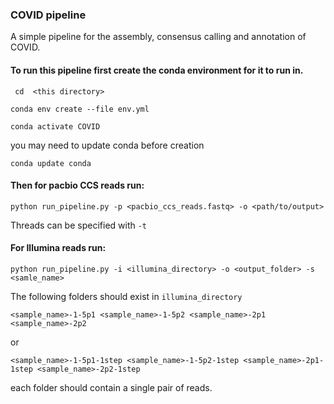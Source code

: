 ### COVID pipeline

A simple pipeline for the assembly, consensus calling and annotation of COVID.

#### To run this pipeline first create the conda environment for it to run in.

``` cd  <this directory>```

```conda env create --file env.yml```

```conda activate COVID```

you may need to update conda before creation

```conda update conda```

#### Then for pacbio CCS reads run:

```python run_pipeline.py -p <pacbio_ccs_reads.fastq> -o <path/to/output>```

Threads can be specified with ```-t```


#### For Illumina reads run:

```python run_pipeline.py -i <illumina_directory> -o <output_folder> -s <samle_name>```


The following folders should exist in ```illumina_directory```

```<sample_name>-1-5p1 <sample_name>-1-5p2 <sample_name>-2p1 <sample_name>-2p2```

or

```<sample_name>-1-5p1-1step <sample_name>-1-5p2-1step <sample_name>-2p1-1step <sample_name>-2p2-1step```

each folder should contain a single pair of reads.